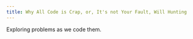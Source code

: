 ```yaml
---
title: Why All Code is Crap, or, It's not Your Fault, Will Hunting
---
```


Exploring problems as we code them.
